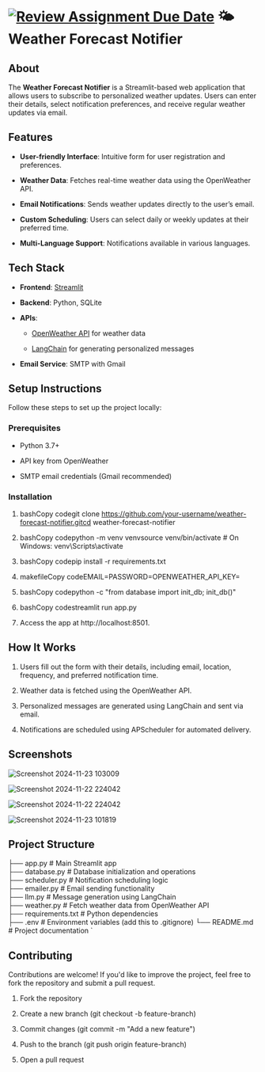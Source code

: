 [![Review Assignment Due Date](https://classroom.github.com/assets/deadline-readme-button-22041afd0340ce965d47ae6ef1cefeee28c7c493a6346c4f15d667ab976d596c.svg)](https://classroom.github.com/a/KPIpT6T5)
🌤️ Weather Forecast Notifier
=============================

About
-----

The **Weather Forecast Notifier** is a Streamlit-based web application that allows users to subscribe to personalized weather updates. Users can enter their details, select notification preferences, and receive regular weather updates via email.

Features
--------

*   **User-friendly Interface**: Intuitive form for user registration and preferences.
    
*   **Weather Data**: Fetches real-time weather data using the OpenWeather API.
    
*   **Email Notifications**: Sends weather updates directly to the user’s email.
    
*   **Custom Scheduling**: Users can select daily or weekly updates at their preferred time.
    
*   **Multi-Language Support**: Notifications available in various languages.
    

Tech Stack
----------

*   **Frontend**: [Streamlit](https://streamlit.io/)
    
*   **Backend**: Python, SQLite
    
*   **APIs**:
    
    *   [OpenWeather API](https://openweathermap.org/) for weather data
        
    *   [LangChain](https://www.langchain.com/) for generating personalized messages
        
*   **Email Service**: SMTP with Gmail
    

Setup Instructions
------------------

Follow these steps to set up the project locally:

### Prerequisites

*   Python 3.7+
    
*   API key from OpenWeather
    
*   SMTP email credentials (Gmail recommended)
    

### Installation

1.  bashCopy codegit clone https://github.com/your-username/weather-forecast-notifier.gitcd weather-forecast-notifier
    
2.  bashCopy codepython -m venv venvsource venv/bin/activate # On Windows: venv\\Scripts\\activate
    
3.  bashCopy codepip install -r requirements.txt
    
4.  makefileCopy codeEMAIL=PASSWORD=OPENWEATHER\_API\_KEY=
    
5.  bashCopy codepython -c "from database import init\_db; init\_db()"
    
6.  bashCopy codestreamlit run app.py
    
7.  Access the app at http://localhost:8501.
    

How It Works
------------

1.  Users fill out the form with their details, including email, location, frequency, and preferred notification time.
    
2.  Weather data is fetched using the OpenWeather API.
    
3.  Personalized messages are generated using LangChain and sent via email.
    
4.  Notifications are scheduled using APScheduler for automated delivery.
    

Screenshots
-----------
![Screenshot 2024-11-23 103009](https://github.com/user-attachments/assets/479fdf0f-c31a-4ee3-93e6-c50b8ac8f380)

![Screenshot 2024-11-22 224042](https://github.com/user-attachments/assets/8790ec89-8bbc-4882-b35b-57a72bc7e50e)

![Screenshot 2024-11-22 224042](https://github.com/user-attachments/assets/53eb6117-189d-49c4-9f70-7ce6fd1494ce)

![Screenshot 2024-11-23 101819](https://github.com/user-attachments/assets/e4be5056-26c6-44c8-838c-1db319a49a44)



Project Structure
-----------------

├── app.py               # Main Streamlit app  
├── database.py          # Database initialization and operations  
├── scheduler.py         # Notification scheduling logic  
├── emailer.py           # Email sending functionality  
├── llm.py               # Message generation using LangChain  
├── weather.py           # Fetch weather data from OpenWeather API  
├── requirements.txt     # Python dependencies  
├── .env                 # Environment variables (add this to .gitignore)  └── README.md            # Project documentation   `

Contributing
------------

Contributions are welcome! If you'd like to improve the project, feel free to fork the repository and submit a pull request.

1.  Fork the repository
    
2.  Create a new branch (git checkout -b feature-branch)
    
3.  Commit changes (git commit -m "Add a new feature")
    
4.  Push to the branch (git push origin feature-branch)
    
5.  Open a pull request
